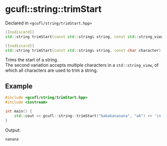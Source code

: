# gcufl::string::trimStart
Declared in `<gcufl/string/trimStart.hpp>`
```cpp
[[nodiscard]]
std::string trimStart(const std::string& string, const std::string_view characters) noexcept;

[[nodiscard]]
std::string trimStart(const std::string& string, const char character) noexcept;
```
Trims the start of a string.
<br/>
The second variation accepts multiple characters in a `std::string_view`, of which all characters are used to trim a string.
## Example
```cpp
#include <gcufl/string/trimStart.hpp>
#include <iostream>

int main() {
	std::cout << gcufl::string::trimStart("bababananana", "ab") << '\n';
}
```
Output:
```
nanana
```
